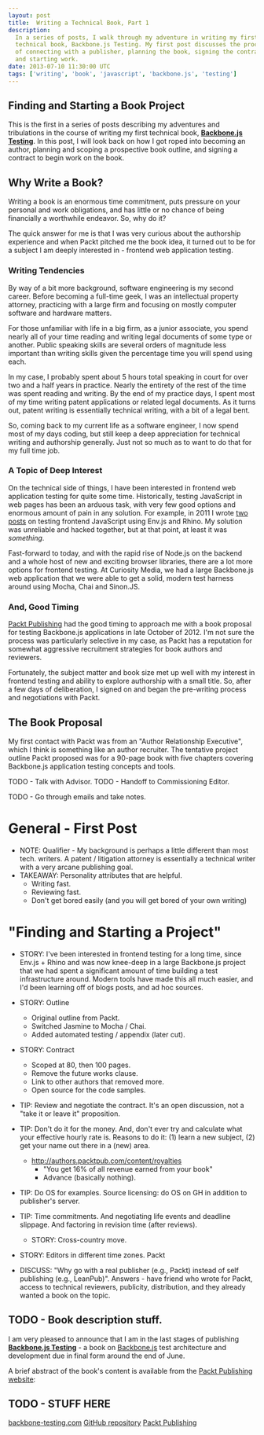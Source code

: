 ```yaml
---
layout: post
title:  Writing a Technical Book, Part 1
description:
  In a series of posts, I walk through my adventure in writing my first
  technical book, Backbone.js Testing. My first post discusses the process
  of connecting with a publisher, planning the book, signing the contract
  and starting work.
date: 2013-07-10 11:30:00 UTC
tags: ['writing', 'book', 'javascript', 'backbone.js', 'testing']
---
```


## Finding and Starting a Book Project

This is the first in a series of posts describing my adventures and
tribulations in the course of writing my first technical book,
**[Backbone.js Testing][book_packt]**. In this post, I will look back on how
I got roped into becoming an author, planning and scoping a prospective book
outline, and signing a contract to begin work on the book.

## Why Write a Book?

Writing a book is an enormous time commitment, puts pressure on your personal
and work obligations, and has little or no chance of being financially a
worthwhile endeavor. So, why do it?

The quick answer for me is that I was very curious about the authorship
experience and when Packt pitched me the book idea, it turned out to be for
a subject I am deeply interested in - frontend web application testing.

### Writing Tendencies

By way of a bit more background, software engineering is my second career.
Before becoming a full-time geek, I was an intellectual property attorney,
practicing with a large firm and focusing on mostly computer software and
hardware matters.

For those unfamiliar with life in a big firm, as a junior associate, you spend
nearly all of your time reading and writing legal documents of some type or
another. Public speaking skills are several orders of magnitude less important
than writing skills given the percentage time you will spend using each.

In my case, I probably spent about 5 hours total speaking in court for over
two and a half years in practice. Nearly the entirety of the rest of the time
was spent reading and writing.
By the end of my practice days, I spent most of my time writing
patent applications or related legal documents. As it turns out, patent
writing is essentially technical writing, with a bit of a legal bent.

So, coming back to my current life as a software engineer, I now spend most
of my days coding, but still keep a deep appreciation for technical writing
and authorship generally. Just not so much as to want to do that for my full
time job.

### A Topic of Deep Interest

On the technical side of things, I have been interested in frontend web
application testing for quite some time.
Historically, testing JavaScript in web pages has been an arduous task, with
very few good options and enormous amount of pain in any solution. For example,
in 2011 I wrote [two][envjs_post01] [posts][envjs_post02] on testing frontend
JavaScript using Env.js and Rhino. My solution was unreliable and hacked
together, but at that point, at least it was *something*.

Fast-forward to today, and with the rapid rise of Node.js on the backend and a
whole host of new and exciting browser libraries, there are a lot more options
for frontend testing. At Curiosity Media, we had a large Backbone.js web
application that we were able to get a solid, modern test harness around using
Mocha, Chai and Sinon.JS.

### And, Good Timing

[Packt Publishing][packtpub] had the good timing to approach me with a book
proposal for testing Backbone.js applications in late October of 2012. I'm
not sure the process was particularly selective in my case, as Packt has a
reputation for somewhat aggressive recruitment strategies for book authors and
reviewers.

Fortunately, the subject matter and book size met up well with my interest
in frontend testing and ability to explore authorship with a small title.
So, after a few days of deliberation, I signed on and began the pre-writing
process and negotiations with Packt.

## The Book Proposal

My first contact with Packt was from an "Author Relationship Executive", which
I think is something like an author recruiter. The tentative project outline
Packt proposed was for a 90-page book with five chapters covering Backbone.js
application testing concepts and tools.

TODO - Talk with Advisor.
TODO - Handoff to Commissioning Editor.




TODO - Go through emails and take notes.


General - First Post
====================
* NOTE: Qualifier - My background is perhaps a little different than most tech. writers. A patent / litigation attorney is essentially a technical writer with a very arcane publishing goal.
* TAKEAWAY: Personality attributes that are helpful.
  * Writing fast.
  * Reviewing fast.
  * Don't get bored easily (and you will get bored of your own writing)

"Finding and Starting a Project"
================================
* STORY: I've been interested in frontend testing for a long time, since Env.js + Rhino and was now knee-deep in a large Backbone.js project that we had spent a significant amount of time building a test infrastructure around. Modern tools have made this all much easier, and I'd been learning off of blogs posts, and ad hoc sources.
* STORY: Outline
  * Original outline from Packt.
  * Switched Jasmine to Mocha / Chai.
  * Added automated testing / appendix (later cut).
* STORY: Contract
  * Scoped at 80, then 100 pages.
  * Remove the future works clause.
  * Link to other authors that removed more.
  * Open source for the code samples.
* TIP: Review and negotiate the contract. It's an open discussion, not a "take it or leave it" proposition.
* TIP: Don't do it for the money. And, don't ever try and calculate what your effective hourly rate is. Reasons to do it: (1) learn a new subject, (2) get your name out there in a (new) area.
  * http://authors.packtpub.com/content/royalties
    * "You get 16% of all revenue earned from your book"
    * Advance (basically nothing).
* TIP: Do OS for examples. Source licensing: do OS on GH in addition to publisher's server.
* TIP: Time commitments. And negotiating life events and deadline slippage. And factoring in revision time (after reviews).
  * STORY: Cross-country move.
* STORY: Editors in different time zones. Packt

* DISCUSS: "Why go with a real publisher (e.g., Packt) instead of self publishing (e.g., LeanPub)". Answers - have friend who wrote for Packt, access to technical reviewers, publicity, distribution, and they already wanted a book on the topic.


## TODO - Book description stuff.

I am very pleased to announce that I am in the last stages of publishing
**[Backbone.js Testing][book_packt]** - a book on [Backbone.js][backbone] test
architecture and development due in final form around the end of June.

A brief abstract of the book's content is available from the
[Packt Publishing][packtpub] [website][book_packt]:

<!-- more start -->

## TODO - STUFF HERE

[backbone-testing.com][book_site]
[GitHub repository][book_repo]
[Packt Publishing][packtpub]

[backbone]: http://backbonejs.org/
[packtpub]: http://www.packtpub.com/
[book_repo]: https://github.com/ryan-roemer/backbone-testing/
[book_site]: http://backbone-testing.com/
[book_packt]: http://www.packtpub.com/backbonejs-testing/book
[envjs_post01]: http://loose-bits.com/2011/02/browserless-ajax-testing-with-rhino-and.html
[envjs_post02]: http://loose-bits.com/2011/02/browserless-ajax-testing-with-rhino-and_16.html

<!-- more end -->
